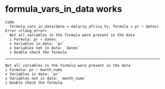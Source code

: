 # formula_vars_in_data works

    Code
      formula_vars_in_data(data = malaria_africa_ts, formula = pr ~ dates)
    Error <rlang_error>
      Not all variables in the formula were present in the data
      i Formula: pr ~ dates
      v Variables in data: `pr`
      x Variables not in data: `dates`
      i Double check the formula

---

    Not all variables in the formula were present in the data
    i Formula: pr ~ month_nums
    v Variables in data: `pr`
    x Variables not in data: `month_nums`
    i Double check the formula

